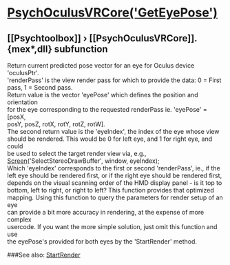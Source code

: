 # [PsychOculusVRCore('GetEyePose')](PsychOculusVRCore-GetEyePose) 
## [[Psychtoolbox]] &#8250; [[PsychOculusVRCore]].{mex*,dll} subfunction


Return current predicted pose vector for an eye for Oculus device 'oculusPtr'.  
'renderPass' is the view render pass for which to provide the data: 0 = First  
pass, 1 = Second pass.  
Return value is the vector 'eyePose' which defines the position and orientation  
for the eye corresponding to the requested renderPass ie. 'eyePose' = [posX,  
posY, posZ, rotX, rotY, rotZ, rotW].  
The second return value is the 'eyeIndex', the index of the eye whose view  
should be rendered. This would be 0 for left eye, and 1 for right eye, and could  
be used to select the target render view via, e.g.,  
[Screen](Screen)('SelectStereoDrawBuffer', window, eyeIndex);  
Which 'eyeIndex' corresponds to the first or second 'renderPass', ie., if the  
left eye should be rendered first, or if the right eye should be rendered first,  
depends on the visual scanning order of the HMD display panel - is it top to  
bottom, left to right, or right to left? This function provides that optimized  
mapping. Using this function to query the parameters for render setup of an eye  
can provide a bit more accuracy in rendering, at the expense of more complex  
usercode. If you want the more simple solution, just omit this function and use  
the eyePose's provided for both eyes by the 'StartRender' method.  
  


###See also:
[StartRender](PsychOculusVRCore-StartRender)
